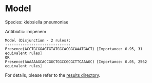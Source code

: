 
# Model

Species: klebsiella pneumoniae

Antibiotic: imipenem

```
Model (Disjunction - 2 rules):
------------------------------
Presence(ACCTGCGGAGTGTATGGCACGGCAAATGACT) [Importance: 0.95, 31 equivalent rules]
OR
Presence(AAAAAAGCACCGGCTGGCCGCGCTTCAAAGC) [Importance: 0.05, 2562 equivalent rules]

```

For details, please refer to the [results directory](../../../../../results/scm_b/klebsiella+pneumoniae/imipenem/repeat_2/).

